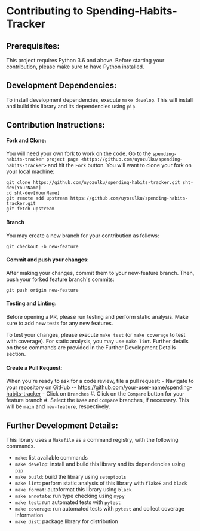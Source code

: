 # Contributing to Spending-Habits-Tracker

## Prerequisites:
This project requires Python 3.6 and above. Before starting your contribution, please make sure to have Python installed. 

## Development Dependencies:
To install development dependencies, execute `make develop`. This will install and build this library and its dependencies using `pip`.

## Contribution Instructions:
#### Fork and Clone:
You will need your own fork to work on the code. Go to the `spending-habits-tracker project
page <https://github.com/uyozulku/spending-habits-tracker>` and hit the ``Fork`` button. You will want to clone your fork on your local machine:

    git clone https://github.com/uyozulku/spending-habits-tracker.git sht-dev[YourName]
    cd sht-dev[YourName]
    git remote add upstream https://github.com/uyozulku/spending-habits-tracker.git
    git fetch upstream

#### Branch
You may create a new branch for your contribution as follows:

    git checkout -b new-feature

####  Commit and push your changes:

After making your changes, commit them to your new-feature branch. Then, push your forked feature branch's commits:

    git push origin new-feature

####  Testing and Linting:
Before opening a  PR, please run testing and perform static analysis. Make sure to add new tests for any new features.

To test your changes, please execute `make test` (or `make coverage` to test with coverage).
For static analysis, you may use `make lint`. Further details on these commands are provided in the Further Development Details section.

####  Create a Pull Request:
When you're ready to ask for a code review, file a pull request:
    - Navigate to your repository on GitHub -- https://github.com/your-user-name/spending-habits-tracker
    - Click on ``Branches``
#. Click on the ``Compare`` button for your feature branch
#. Select the ``base`` and ``compare`` branches, if necessary. This will be ``main`` and
   ``new-feature``, respectively.

##  Further Development Details:
This library uses a `Makefile` as a command registry, with the following commands. 

- `make`: list available commands
- `make develop`: install and build this library and its dependencies using `pip`
- `make build`: build the library using `setuptools`
- `make lint`: perform static analysis of this library with `flake8` and `black`
- `make format`: autoformat this library using `black`
- `make annotate`: run type checking using `mypy`
- `make test`: run automated tests with `pytest`
- `make coverage`: run automated tests with `pytest` and collect coverage information
- `make dist`: package library for distribution

